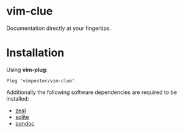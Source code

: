 # vim-clue

Documentation directly at your fingertips.

# Installation

Using **vim-plug**:

```vim
Plug 'vimpostor/vim-clue'
```

Additionally the following software dependencies are required to be installed:
- [zeal](https://zealdocs.org/)
- [sqlite](https://www.sqlite.org/)
- [pandoc](https://pandoc.org/)
